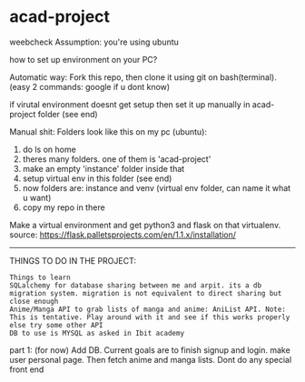 # acad-project
weebcheck
Assumption: you're using ubuntu

how to set up environment on your PC?

Automatic way: Fork this repo, then clone it using git on bash(terminal). (easy 2 commands: google if u dont know)

if virutal environment doesnt get setup then set it up manually in acad-project folder (see end)

Manual shit: Folders look like this on my pc (ubuntu):
  1. do ls on home
  2. theres many folders. one of them is 'acad-project'
  3. make an empty 'instance' folder inside that
  4. setup virtual env in this folder (see end)
  5. now folders are: instance and venv (virtual env folder, can name it what u want)
  6. copy my repo in there
  
 Make a virtual environment and get python3 and flask on that virtualenv.
source: https://flask.palletsprojects.com/en/1.1.x/installation/


________________________________________________________

THINGS TO DO IN THE PROJECT:

    Things to learn
    SQLalchemy for database sharing between me and arpit. its a db migration system. migration is not equivalent to direct sharing but close enough
    Anime/Manga API to grab lists of manga and anime: AniList API. Note: This is tentative. Play around with it and see if this works properly else try some other API
    DB to use is MYSQL as asked in Ibit academy

part 1: (for now) Add DB. Current goals are to finish signup and login. make user personal page. Then fetch anime and manga lists. Dont do any special front end 
